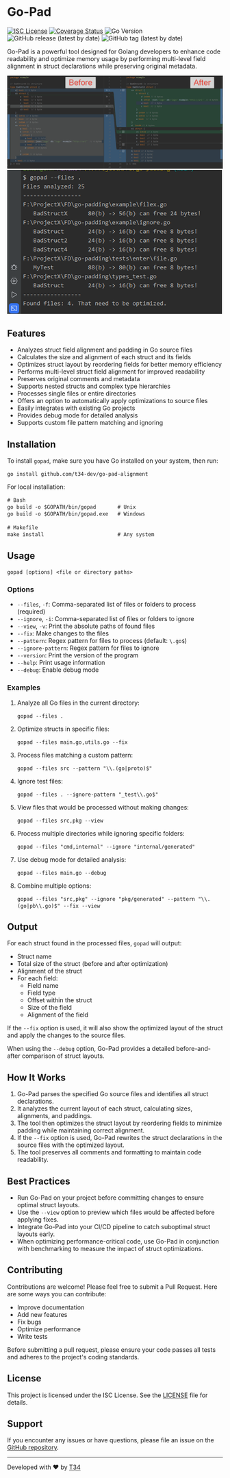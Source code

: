 # Go-Pad

[![ISC License](http://img.shields.io/badge/license-ISC-blue.svg)](http://copyfree.org)
[![Coverage Status](https://coveralls.io/repos/github/t34-dev/go-pad-alignment/badge.svg?branch=main&ver=1724757509)](https://coveralls.io/github/t34-dev/go-pad-alignment?branch=main&ver=1724757509)
![Go Version](https://img.shields.io/badge/Go-1.22-blue?logo=go&ver=1724757509)
![GitHub release (latest by date)](https://img.shields.io/github/v/release/t34-dev/go-pad-alignment?ver=1724757509)
![GitHub tag (latest by date)](https://img.shields.io/github/v/tag/t34-dev/go-pad-alignment?sort=semver&style=flat&logo=git&logoColor=white&label=Latest%20Version&color=blue&ver=1724757509)

Go-Pad is a powerful tool designed for Golang developers to enhance code readability and optimize memory usage by performing multi-level field alignment in struct declarations while preserving original metadata.

![Go-Pad Example](./example.png)
![Go-Pad Example2](./example2.png)

## Features

- Analyzes struct field alignment and padding in Go source files
- Calculates the size and alignment of each struct and its fields
- Optimizes struct layout by reordering fields for better memory efficiency
- Performs multi-level struct field alignment for improved readability
- Preserves original comments and metadata
- Supports nested structs and complex type hierarchies
- Processes single files or entire directories
- Offers an option to automatically apply optimizations to source files
- Easily integrates with existing Go projects
- Provides debug mode for detailed analysis
- Supports custom file pattern matching and ignoring

## Installation

To install `gopad`, make sure you have Go installed on your system, then run:

```shell
go install github.com/t34-dev/go-pad-alignment
```

For local installation:

```shell
# Bash
go build -o $GOPATH/bin/gopad       # Unix
go build -o $GOPATH/bin/gopad.exe   # Windows

# Makefile
make install                        # Any system
```

## Usage

```
gopad [options] <file or directory paths>
```

### Options

- `--files`, `-f`: Comma-separated list of files or folders to process (required)
- `--ignore`, `-i`: Comma-separated list of files or folders to ignore
- `--view`, `-v`: Print the absolute paths of found files
- `--fix`: Make changes to the files
- `--pattern`: Regex pattern for files to process (default: `\.go$`)
- `--ignore-pattern`: Regex pattern for files to ignore
- `--version`: Print the version of the program
- `--help`: Print usage information
- `--debug`: Enable debug mode

### Examples

1. Analyze all Go files in the current directory:
   ```
   gopad --files .
   ```

2. Optimize structs in specific files:
   ```
   gopad --files main.go,utils.go --fix
   ```

3. Process files matching a custom pattern:
   ```
   gopad --files src --pattern "\\.(go|proto)$"
   ```

4. Ignore test files:
   ```
   gopad --files . --ignore-pattern "_test\\.go$"
   ```

5. View files that would be processed without making changes:
   ```
   gopad --files src,pkg --view
   ```

6. Process multiple directories while ignoring specific folders:
   ```
   gopad --files "cmd,internal" --ignore "internal/generated"
   ```

7. Use debug mode for detailed analysis:
   ```
   gopad --files main.go --debug
   ```

8. Combine multiple options:
   ```
   gopad --files "src,pkg" --ignore "pkg/generated" --pattern "\\.(go|pb\\.go)$" --fix --view
   ```

## Output

For each struct found in the processed files, `gopad` will output:

- Struct name
- Total size of the struct (before and after optimization)
- Alignment of the struct
- For each field:
  - Field name
  - Field type
  - Offset within the struct
  - Size of the field
  - Alignment of the field

If the `--fix` option is used, it will also show the optimized layout of the struct and apply the changes to the source files.

When using the `--debug` option, Go-Pad provides a detailed before-and-after comparison of struct layouts.

## How It Works

1. Go-Pad parses the specified Go source files and identifies all struct declarations.
2. It analyzes the current layout of each struct, calculating sizes, alignments, and paddings.
3. The tool then optimizes the struct layout by reordering fields to minimize padding while maintaining correct alignment.
4. If the `--fix` option is used, Go-Pad rewrites the struct declarations in the source files with the optimized layout.
5. The tool preserves all comments and formatting to maintain code readability.

## Best Practices

- Run Go-Pad on your project before committing changes to ensure optimal struct layouts.
- Use the `--view` option to preview which files would be affected before applying fixes.
- Integrate Go-Pad into your CI/CD pipeline to catch suboptimal struct layouts early.
- When optimizing performance-critical code, use Go-Pad in conjunction with benchmarking to measure the impact of struct optimizations.

## Contributing

Contributions are welcome! Please feel free to submit a Pull Request. Here are some ways you can contribute:

- Improve documentation
- Add new features
- Fix bugs
- Optimize performance
- Write tests

Before submitting a pull request, please ensure your code passes all tests and adheres to the project's coding standards.

## License

This project is licensed under the ISC License. See the [LICENSE](LICENSE) file for details.

## Support

If you encounter any issues or have questions, please file an issue on the [GitHub repository](https://github.com/t34-dev/go-pad-alignment/issues).

---

Developed with ❤️ by [T34](https://github.com/t34-dev)
